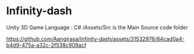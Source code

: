 # Infinity-dash
Unity 3D Game 
Language : C#
/Assets/Src is the Main Source code folder 




https://github.com/Aangirasa/Infinity-dash/assets/31532976/84cad0a4-b4d9-475a-a32c-2f538c909acf

